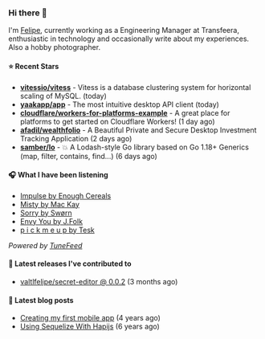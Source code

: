 ### Hi there 👋

I'm [Felipe](https://felipevm.com), currently working as a Engineering Manager at Transfeera, enthusiastic in technology and occasionally write about my experiences. Also a hobby photographer.

#### ⭐ Recent Stars
- **[vitessio/vitess](https://github.com/vitessio/vitess)** - Vitess is a database clustering system for horizontal scaling of MySQL. (today)
- **[yaakapp/app](https://github.com/yaakapp/app)** - The most intuitive desktop API client (today)
- **[cloudflare/workers-for-platforms-example](https://github.com/cloudflare/workers-for-platforms-example)** - A great place for platforms to get started on Cloudflare Workers! (1 day ago)
- **[afadil/wealthfolio](https://github.com/afadil/wealthfolio)** - A Beautiful Private and Secure Desktop Investment Tracking Application (2 days ago)
- **[samber/lo](https://github.com/samber/lo)** - 💥  A Lodash-style Go library based on Go 1.18&#43; Generics (map, filter, contains, find...) (6 days ago)

#### 🎧 What I have been listening
- [Impulse by Enough Cereals](https://open.spotify.com/track/0BKG7oJUIiNtI3udvFRmwl)
- [Misty by Mac Kay](https://open.spotify.com/track/33mAVPnTnYnq4IWNS3aQZv)
- [Sorry by Swørn](https://open.spotify.com/track/39hjQ0uNNuOUaqLfFZ0TOn)
- [Envy You by J.Folk](https://open.spotify.com/track/0K26aBzWMgQDkMOzVJMNpm)
- [p i c k m e u p by Tesk](https://open.spotify.com/track/5yarnn61dnwNcLWKj4EzQ9)

_Powered by [TuneFeed](https://tunefeed.app?ref=valtlfelipe-gh-profile)_ 

#### 🚀 Latest releases I've contributed to


- [valtlfelipe/secret-editor @ 0.0.2](https://github.com/valtlfelipe/secret-editor/releases/tag/0.0.2) (3 months ago)

#### 📄 Latest blog posts
- [Creating my first mobile app](https://felipevm.com/posts/creating-my-first-mobile-app/) (4 years ago)
- [Using Sequelize With Hapijs](https://felipevm.com/posts/using-sequelize-with-hapijs/) (6 years ago)
